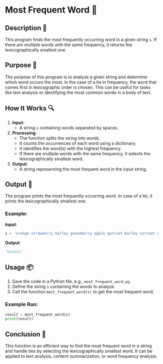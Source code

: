 # Most Frequent Word 📘

## Description 📝

This program finds the most frequently occurring word in a given string `s`. If there are multiple words with the same frequency, it returns the lexicographically smallest one.

## Purpose 🎯

The purpose of this program is to analyze a given string and determine which word occurs the most. In the case of a tie in frequency, the word that comes first in lexicographic order is chosen. This can be useful for tasks like text analysis or identifying the most common words in a body of text.

## How It Works 🔍

1. **Input**:
    - A string `s` containing words separated by spaces.
2. **Processing**:
    - The function splits the string into words.
    - It counts the occurrences of each word using a dictionary.
    - It identifies the word(s) with the highest frequency.
    - If there are multiple words with the same frequency, it selects the lexicographically smallest word.
3. **Output**:
    - A string representing the most frequent word in the input string.

## Output 📜

The program prints the most frequently occurring word. In case of a tie, it prints the lexicographically smallest one.

### Example:

**Input**:

```python
s = 'orange strawberry barley gooseberry apple apricot barley currant orange melon pomegranate banana banana orange barley apricot plum grapefruit banana quince strawberry barley grapefruit banana grapes melon strawberry apricot currant currant gooseberry raspberry apricot currant orange lime quince apricot currant orange lime quince grapefruit barley banana melon pomegranate barley banana orange barley apricot plum banana quince lime grapefruit strawberry gooseberry apple barley apricot currant orange melon pomegranate banana banana orange apricot barley plum banana grapefruit banana quince currant orange melon pomegranate barley plum banana quince barley lime grapefruit pomegranate barley'
```

**Output**:

```python
'banana'
```

## Usage 📦

1. Save the code in a Python file, e.g., `most_frequent_word.py`.
2. Define the string `s` containing the words to analyze.
3. Call the function `most_frequent_word(s)` to get the most frequent word.

### Example Run:

```python
result = most_frequent_word(s)
print(result)
```

## Conclusion 🚀

This function is an efficient way to find the most frequent word in a string and handle ties by selecting the lexicographically smallest word. It can be applied to text analysis, content summarization, or word frequency analysis.
